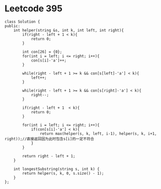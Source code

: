 # Leetcode 395
    class Solution {
    public:
        int helper(string &s, int k, int left, int right){
            if(right - left + 1 < k){
                return 0;
            }

            int con[26] = {0};
            for(int i = left; i <= right; i++){
                con[s[i]-'a']++;
            }

            while(right - left + 1 >= k && con[s[left]-'a'] < k){
                left++;
            }

            while(right - left + 1 >= k && con[s[right]-'a'] < k){
                right--;
            }

            if(right - left + 1  < k){
                return 0;
            }

            for(int i = left; i <= right; i++){
                if(con[s[i]-'a'] < k){
                    return max(helper(s, k, left, i-1), helper(s, k, i+1, right));//直接返回因为此时包含s[i]的一定不符合
                }
            }

            return right - left + 1;
        }

        int longestSubstring(string s, int k) {
            return helper(s, k, 0, s.size() - 1);
        }
    };

